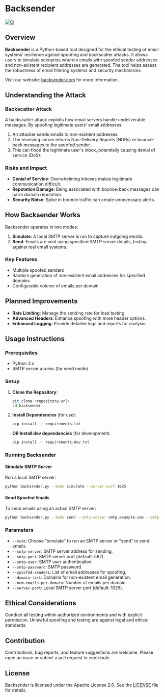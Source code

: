 # Backsender

[![CI](https://github.com/amne51ac/backsender/actions/workflows/ci.yml/badge.svg?branch=main)](https://github.com/amne51ac/backsender/actions/workflows/ci.yml)

## Overview

**Backsender** is a Python-based tool designed for the ethical testing of email systems’ resilience against spoofing and backscatter attacks. It allows users to simulate scenarios wherein emails with spoofed sender addresses and non-existent recipient addresses are generated. The tool helps assess the robustness of email filtering systems and security mechanisms.

Visit our website: [backsender.com](https://backsender.com) for more information.

## Understanding the Attack

### Backscatter Attack

A backscatter attack exploits how email servers handle undeliverable messages. By spoofing legitimate users' email addresses:

1. An attacker sends emails to non-existent addresses.
2. The receiving server returns Non-Delivery Reports (NDRs) or bounce-back messages to the spoofed sender.
3. This can flood the legitimate user's inbox, potentially causing denial of service (DoS).

### Risks and Impact

- **Denial of Service**: Overwhelming inboxes makes legitimate communication difficult.
- **Reputation Damage**: Being associated with bounce-back messages can harm domain reputation.
- **Security Noise**: Spike in bounce traffic can create unnecessary alerts.

## How Backsender Works

Backsender operates in two modes:

1. **Simulate**: A local SMTP server is run to capture outgoing emails.
2. **Send**: Emails are sent using specified SMTP server details, testing against real email systems.

### Key Features

- Multiple spoofed senders
- Random generation of non-existent email addresses for specified domains
- Configurable volume of emails per domain

## Planned Improvements

- **Rate Limiting**: Manage the sending rate for load testing.
- **Advanced Headers**: Enhance spoofing with more header options.
- **Enhanced Logging**: Provide detailed logs and reports for analysis.

## Usage Instructions

### Prerequisites

- Python 3.x
- SMTP server access (for send mode)

### Setup

1. **Clone the Repository**:
   ```bash
   git clone <repository-url>
   cd backsender
   ```

2. **Install Dependencies** (for use):
   ```bash
   pip install -r requirements.txt
   ```
   **OR Install dev dependencies** (for development):
   ```bash
   pip install -r requirements-dev.txt
   ```

### Running Backsender

#### Simulate SMTP Server

Run a local SMTP server:
```bash
python backsender.py --mode simulate --server-port 1025
```

#### Send Spoofed Emails

To send emails using an actual SMTP server:
```bash
python backsender.py --mode send --smtp-server smtp.example.com --smtp-port 587 --smtp-user your_email@example.com --smtp-password your_password --spoofed-senders spoof1@yourdomain.com spoof2@yourdomain.com --domain-list targetdomain1.com targetdomain2.com --num-emails-per-domain 5
```

### Parameters

- `--mode`: Choose "simulate" to run an SMTP server or "send" to send emails.
- `--smtp-server`: SMTP server address for sending.
- `--smtp-port`: SMTP server port (default: 587).
- `--smtp-user`: SMTP user authentication.
- `--smtp-password`: SMTP password.
- `--spoofed-senders`: List of email addresses for spoofing.
- `--domain-list`: Domains for non-existent email generation.
- `--num-emails-per-domain`: Number of emails per domain.
- `--server-port`: Local SMTP server port (default: 1025).

## Ethical Considerations

Conduct all testing within authorized environments and with explicit permission. Unlawful spoofing and testing are against legal and ethical standards.

## Contribution

Contributions, bug reports, and feature suggestions are welcome. Please open an issue or submit a pull request to contribute.

## License

Backsender is licensed under the Apache License 2.0. See the [LICENSE](LICENSE) file for details.
